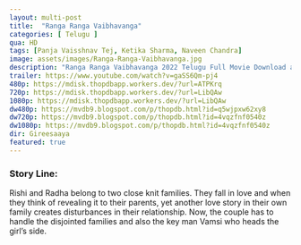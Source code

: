 ```yaml
---
layout: multi-post
title:  "Ranga Ranga Vaibhavanga"
categories: [ Telugu ]
qua: HD
tags: [Panja Vaisshnav Tej, Ketika Sharma, Naveen Chandra]
image: assets/images/Ranga-Ranga-Vaibhavanga.jpg
description: "Ranga Ranga Vaibhavanga 2022 Telugu Full Movie Download and watch online 720p low file size 500 mb."
trailer: https://www.youtube.com/watch?v=gaSS6Qm-pj4
480p: https://mdisk.thopdbapp.workers.dev/?url=ATPKrq
720p: https://mdisk.thopdbapp.workers.dev/?url=LibQAw
1080p: https://mdisk.thopdbapp.workers.dev/?url=LibQAw
dw480p: https://mvdb9.blogspot.com/p/thopdb.html?id=q5wjpxw62xy8
dw720p: https://mvdb9.blogspot.com/p/thopdb.html?id=4vqzfnf0540z
dw1080p: https://mvdb9.blogspot.com/p/thopdb.html?id=4vqzfnf0540z
dir: Gireesaaya
featured: true
---
```


### Story Line:
Rishi and Radha belong to two close knit families. They fall in love and when they think of revealing it to their parents, yet another love story in their own family creates disturbances in their relationship. Now, the couple has to handle the disjointed families and also the key man Vamsi who heads the girl’s side.

